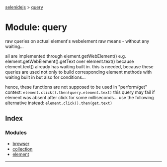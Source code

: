 [selenidejs](../README.md) > [query](../modules/query.md)

# Module: query

raw queries on actual element's webelement raw means - without any waiting...

all are implemented through element.getWebElement() e.g. element.getWebElement().getText over element.text() because element.text() already has waiting built in. this is needed, because these queries are used not only to build corresponding element methods with waiting built in but also for conditions...

hence, these functions are not supposed to be used in "perform/get" context: `element.click().then(query.element.text)` this query may fail if element was absent after click for some milliseconds... use the following alternative instead: `element.click().then(get.text)`

## Index

### Modules

* [browser](query.browser.md)
* [collection](query.collection.md)
* [element](query.element.md)

---

